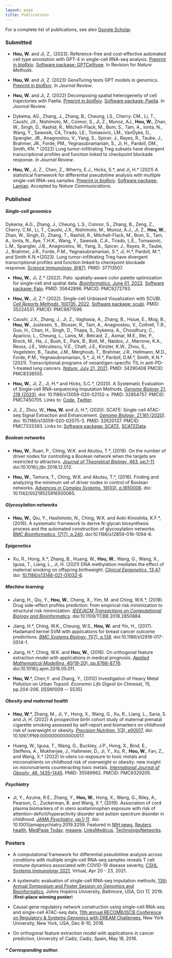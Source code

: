 ```yaml
---
layout: page
title: Publications
---
```


<!--Key publications are described in more detail on the [Research](research.html) page.--> 
For a complete list of publications, see also [Google Scholar](https://scholar.google.com.hk/citations?user=1wVQpBUAAAAJ&hl=en).



### Submitted

- **Hou, W.** and Ji, Z., (2023). Reference-free and cost-effective automated cell type annotation with GPT-4 in single-cell RNA-seq analysis. [Preprint in *bioRxiv*](https://www.biorxiv.org/content/10.1101/2023.04.16.537094v1). [Software package: GPTCelltype](https://winnie09.github.io/Wenpin_Hou/pages/gptcelltype.html). In Revision for *Nature Methods*.

- **Hou, W.** and Ji, Z. (2023) GeneTuring tests GPT models in genomics. [Preprint in *bioRxiv*](https://www.biorxiv.org/content/10.1101/2023.03.11.532238v1). *In Journal Review*.

- **Hou, W.** and Ji, Z. (2022) Decomposing spatial heterogeneity of cell trajectories with Paella. [Preprint in *bioRxiv*](https://www.biorxiv.org/content/10.1101/2022.09.05.506682v1). [Software package: Paella](https://github.com/Winnie09/Paella). *In Journal Review*.

- Dykema, AG.,  Zhang, J., Zhang, B., Cheung, LS., Cherry. CM., Li, T., Caushi, JX., Nishimoto, M., Connor, S., Ji, Z., Munoz, AJ., **Hou, W.**, Zhan, W., Singh, D., Rashid, R., Mitchell-Flack, M., Bom, S., Tam, A., Ionta, N., Wang, Y., Sawosik, CA, Tirado, LE., Tomasovic, LM., VanDyke, D., Spangler, JB., Anagnostou, V., Yang, S., Spicer, J., Rayes, R., Taube, J., Brahmer, JR., Forde, PM., Yegnasubramanian, S., Ji, H., Pardoll, DM., Smith, KN. \* (2022) Lung tumor-infiltrating Treg subsets have divergent transcriptional profiles and function linked to checkpoint blockade response. *In Journal Review*.

- **Hou, W.**, Ji, Z., Chen, Z., Wherry, E.J., Hicks, S.\*, and Ji, H.\* (2021) A statistical framework for differential pseudotime analysis with multiple single-cell RNA-seq samples. [Preprint in *bioRxiv*](https://www.biorxiv.org/content/10.1101/2021.07.10.451910v1.full.pdf+html). [Software package: Lamian](https://github.com/Winnie09/Lamian). Accepted by *Nature Communications*.


### Published
##### Single-cell genomics

Dykema, A.G., Zhang, J., Cheung, L.S., Connor, S., Zhang, B., Zeng, Z., Cherry, C.M., Li, T., Caushi, J.X., Nishimoto, M., Munoz, A.J., Ji, Z., **Hou, W.**, Zhan, W., Singh, D., Zhang, T., Rashid, R., Mitchell-Flack, M., Bom, S., Tam, A., Ionta, N., Aye, T.H.K., Wang, Y., Sawosik, C.A., Tirado, L.E., Tomasovic, L.M., Spangler, J.B., Anagnostou, W., Yang, S., Spicer, J., Rayes, R., Taube, J., Brahmer, J.R., Forde, P.M., Yegnasubramanian, S.\*, Ji, H.\*, Pardoll, M.\*, and Smith K.N.\*(2023). Lung tumor–infiltrating Treg have divergent transcriptional profiles and function linked to checkpoint blockade response. [Science Immunology, 8(87)](https://www.science.org/doi/10.1126/sciimmunol.adg1487). PMID: 37713507. 


- **Hou, W.**, Ji, Z.\* (2022). Palo: spatially-aware color palette optimization for single-cell and spatial data. [*Bioinformatics*, June 01, 2022](https://doi.org/10.1093/bioinformatics/btac368). [Software package: Palo](https://winnie09.github.io/Wenpin_Hou/pages/Palo.html). PMID: 35642896. PMCID: PMC9272793.

- **Hou, W.**, Ji, Z.\* (2022). Single-cell Unbiased Visualization with SCUBI.  [*Cell Reports Methods*, 100135, 2022](https://www.cell.com/cell-reports-methods/fulltext/S2667-2375(21)00204-6). [Software package: scubi](https://winnie09.github.io/Wenpin_Hou/pages/SCUBI.html).  PMID: 35224531. PMCID: PMC8871596

- Caushi, J.X., Zhang, J.,  Ji, Z., Vaghasia, A., Zhang, B., Hsiue, E., Mog, B., **Hou, W.**, Justesen, S., Blosser, R., Tam, A., Anagnostou, V., Cottrell, T.R., Guo, H., Chan, H.,  Singh, D., Thapa, S., Dykema, A., Choudhury, C., Aparicio, L., Cheung, L., Lanis, M., Belcaid, Z., Asmar, M.E., Illei, P.,  Brock, M., Ha, J., Bush, E., Park, B.,  Bott, M.,  Naidoo, J., Marrone, K.A., Reuss, J.E., Velculescu, V.E., Chaft, J.E., Kinzler, K.W., Zhou, S., Vogelstein, B., Taube, J.M., Merghoub, T., Brahmer, J.R., Hellmann, M.D., Forde, P.M., Yegnasubramanian, S.\*, Ji, H.\*, Pardoll, D.M.\*,  Smith, K.N.\* (2021). Transcriptional programs of neoantigen-specific TIL in anti-PD-1-treated lung cancers. [*Nature*, July 21, 2021](https://www.nature.com/articles/s41586-021-03752-4#citeas). PMID: 34290408 PMCID: PMC8338555.

- **Hou, W.**, Ji, Z., Ji, H.\* and Hicks, S.C.\*, (2020). A Systematic Evaluation of Single-cell RNA-sequencing Imputation Methods. [*Genome Biology* 21, 218 (2020)](https://genomebiology.biomedcentral.com/articles/10.1186/s13059-020-02132-x), doi: 10.1186/s13059-020-02132-x. PMID: 32854757. PMCID: PMC7450705. Links to: [Code](https://github.com/Winnie09/imputationBenchmark), [Twitter](https://twitter.com/GenomeBiology/status/1298976169484681219).

- Ji, Z., Zhou, W., **Hou, W.** and Ji, H.\*, (2020). SCATE: Single-cell ATAC-seq Signal Extraction and Enhancement. [*Genome Biology*, 21,161 (2020)](https://genomebiology.biomedcentral.com/articles/10.1186/s13059-020-02075-3). doi: 10.1186/s13059-020-02075-3. PMID: 32620137. PMCID: PMC7333383. Links to: [Software package: SCATE](https://github.com/Winnie09/SCATE), [SCATEData](https://github.com/Winnie09/SCATEData).

##### Boolean networks
- **Hou, W.**, Ruan, P., Ching, W.K. and Akutsu, T.\*, (2019). On the number of driver nodes for controlling a Boolean network when the targets are restricted to attractors. [*Journal of Theoretical Biology*, 463, pp.1-11](https://www.sciencedirect.com/science/article/pii/S0022519318306027). doi:10.1016/j.jtbi.2018.12.012.

- **Hou, W.**, Tamura, T., Ching, W.K. and Akutsu, T.\*, (2016). Finding and analyzing the minimum set of driver nodes in control of Boolean networks. [*Advances in Complex Systems*, 19(03), p.1650006](https://www.worldscientific.com/doi/abs/10.1142/S0219525916500065). doi: 10.1142/S0219525916500065.

##### Glycosylation networks

- **Hou, W.**, Qiu, Y., Hashimoto, N., Ching, W.K. and Aoki-Kinoshita, K.F.\*, (2016). A systematic framework to derive N-glycan biosynthesis process and the automated construction of glycosylation networks. [*BMC Bioinformatics*, 17(7), p.240](https://bmcbioinformatics.biomedcentral.com/articles/10.1186/s12859-016-1094-6). doi:10.1186/s12859-016-1094-6.

##### Epigenetics

- Xu, R., Hong, X.\*, Zhang, B., Huang, W., **Hou, W.**, Wang, G., Wang, X., Igusa, T., Liang, L., Ji, H. (2021) DNA methylation mediates the effect of maternal smoking on offspring birthweight. [*Clinical Epigenetics*, 13:47](https://link.springer.com/epdf/10.1186/s13148-021-01032-6?sharing_token=yEfFdYE0_BoC2mZXJZ9CGm_BpE1tBhCbnbw3BuzI2RNB1moIjC95hdw5iHpi9I7bkxI7V-9mn7W-iAPZhlsBZ6n2aBGJ_JvX03uHthekrqM9AGN6ztB_JyC58iUSq_wfgFSbjQ7T3CZ2dCcOwkWWRoyRlZvODZcSzVM1FYm-blE\%3D). doi: [10.1186/s13148-021-01032-6](https://clinicalepigeneticsjournal.biomedcentral.com/articles/10.1186/s13148-021-01032-6). 

##### Machine learning

- Jiang, H., Qiu, Y., **Hou, W.**, Cheng, X., Yim, M. and Ching, W.K.\*, (2018). Drug side-effect profiles prediction: from empirical risk minimization to structural risk minimization. [*IEEE/ACM Transactions on Computational Biology and Bioinformatics*](https://ieeexplore.ieee.org/abstract/document/8399504). doi:10.1109/TCBB.2018.2850884.

- Jiang, H.\*, Ching, W.K., Cheung, W.S., **Hou, W.** and Yin, H., (2017). Hadamard kernel SVM with applications for breast cancer outcome predictions. [*BMC Systems Biology*, 11(7), p.138](https://bmcsystbiol.biomedcentral.com/articles/10.1186/s12918-017-0514-1). doi:10.1186/s12918-017-0514-1.

- Jiang, H.\*, Ching, W.K. and **Hou, W.**, (2016). On orthogonal feature extraction model with applications in medical prognosis. [*Applied Mathematical Modelling*, 40(19-20), pp.8766-8776](https://www.sciencedirect.com/science/article/abs/pii/S0307904X1630261X). doi:10.1016/j.apm.2016.05.011. 

- **Hou, W.**\*, Chen,Y. and Zhang, Y., (2012) Investigation of Heavy Metal Pollution on Urban Topsoil. *Economic Life Digest* (in Chinese), 15, pp.204-206. [ISSN1009 -- 5535]


##### Obesity and maternal health

- **Hou, W.**\*, Zhang, M., Ji, Y., Hong, X., Wang, G., Xu, R., Liang, L.,  Saria, S. and Ji, H. (2022)  A prospective birth cohort study of maternal prenatal cigarette smoking assessed by self-report and biomarkers on childhood risk of overweight or obesity.  [*Precision Nutrition*, 1(3), e00017](https://journals.lww.com/pn/Fulltext/2022/12000/A_prospective_birth_cohort_study_of_maternal.1.aspx?context=LatestArticles), doi: 10.1097/PN9.0000000000000017.


- Huang, W., Igusa, T., Wang, G., Buckley, J.P., Hong, X., Bind, E., Steffens, A., Mukherjee, J., Haltmeier, D., Ji, Y., Xu, R., **Hou, W.**, Fan, Z., and Wang, X.\* (2022) In-utero co-exposure to toxic metals and micronutrients on childhood risk of overweight or obesity: new insight on micronutrients counteracting toxic metals. [*International Journal of Obesity*, 46, 1435–1445](https://doi.org/10.1038/s41366-022-01127-x). PMID: 35589962. PMCID: PMC9329205.

##### Psychiatry

- Ji, Y., Azuine, R.E., Zhang, Y., **Hou, W.**, Hong, X., Wang, G., Riley, A., Pearson, C., Zuckerman, B. and Wang, X.\*, (2019). Association of cord plasma biomarkers of in utero acetaminophen exposure with risk of attention-deficit/hyperactivity disorder and autism spectrum disorder in childhood. [*JAMA Psychiatry*, pp.1-11](https://jamanetwork.com/journals/jamapsychiatry/article-abstract/2753512). doi: 10.1001/jamapsychiatry.2019.3259. Featured in  [NIH news](https://www.nih.gov/news-events/news-releases/nih-funded-study-suggests-acetaminophen-exposure-pregnancy-linked-higher-risk-adhd-autism), [Reuters health](https://www.reuters.com/article/us-health-pregnancy-acetaminophen/babies-at-higher-risk-for-adhd-autism-if-pregnant-moms-took-acetaminophen-idUSKBN1X920J?fbclid=IwAR3T4phyb6Fu4F9zQVNL4EWgET04m4ITHD6S1R8eZkvj2j3TBIPJZSpYqf0), [MedPage Today](https://www.medpagetoday.com/obgyn/pregnancy/83040), [meaww](https://meaww.com/taking-pain-relief-drug-acetaminophen-pregnancy-risk-autism-adhd-study), [LinksMedicus](https://linksmedicus.com/news/study-utero-acetaminophen-exposure-linked-increased-risk-adhd-autism-spectrum-disorder-childhood/), [TechnologyNetworks](https://www.technologynetworks.com/drug-discovery/news/paracetamol-during-pregnancy-could-be-linked-to-increased-risk-of-adhd-and-autism-326647).

### Posters

- A computational framework for differential pseudotime analysis across conditions with multiple single-cell RNA-seq samples reveals T cell immune dynamics associated with COVID-19 disease severity, [CSHL Systems Immunology 2021](https://meetings.cshl.edu/meetings.aspx?meet=SYSIMM&year=21), Virtual, Apr 20 - 23, 2021.

- A systematic evaluation of single-cell RNA-seq imputation methods, [13th Annual Symposium and Poster Session on Genomics and Bioinformatics](http://genomics.jhu.edu/symposium.html), Johns Hopkins University, Baltimore, USA, Oct 17, 2019. (**first-place winning poster**)

- Causal gene regulatory network construction using single-cell RNA-seq and single-cell ATAC-seq data, [11th annual RECOMB/ISCB Conference on Regulatory & Systems Genomics  with DREAM Challenges](https://www.iscb.org/recomb-regsysgen2018), New York University, New York, USA, Dec 8-10, 2018.

- On orthogonal feature extraction model with applications in cancer prediction, University of Cadiz, Cadiz, Spain, May 18, 2016.


##### \* Corresponding author.
